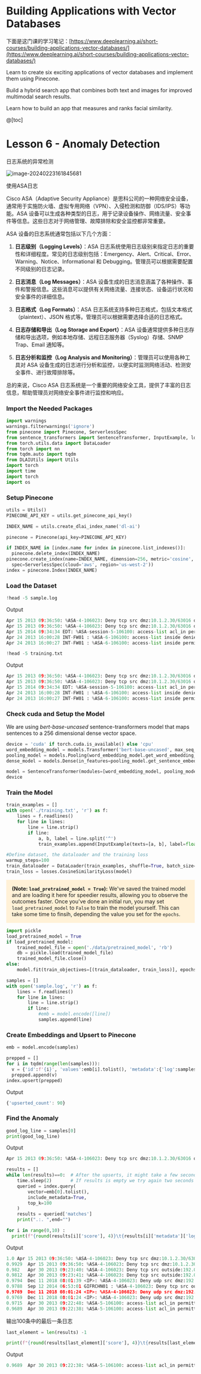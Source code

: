 # Building Applications with Vector Databases



下面是这门课的学习笔记：[https://www.deeplearning.ai/short-courses/building-applications-vector-databases/](https://www.deeplearning.ai/short-courses/building-applications-vector-databases/)

Learn to create six exciting applications of vector databases and implement them using Pinecone.

Build a hybrid search app that combines both text and images for improved multimodal search results.

Learn how to build an app that measures and ranks facial similarity.

@[toc]

# Lesson 6 - Anomaly Detection

日志系统的异常检测

![image-20240223161845681](./assets/image-20240223161845681.png)



使用ASA日志

Cisco ASA（Adaptive Security Appliance）是思科公司的一种网络安全设备，通常用于实施防火墙、虚拟专用网络（VPN）、入侵检测和防御（IDS/IPS）等功能。ASA 设备可以生成各种类型的日志，用于记录设备操作、网络流量、安全事件等信息。这些日志对于网络管理、故障排除和安全监控都非常重要。

ASA 设备的日志系统通常包括以下几个方面：

1. **日志级别（Logging Levels）**：ASA 日志系统使用日志级别来指定日志的重要性和详细程度。常见的日志级别包括：Emergency、Alert、Critical、Error、Warning、Notice、Informational 和 Debugging。管理员可以根据需要配置不同级别的日志记录。

2. **日志消息（Log Messages）**：ASA 设备生成的日志消息涵盖了各种操作、事件和警报信息。这些消息可以提供有关网络流量、连接状态、设备运行状况和安全事件的详细信息。

3. **日志格式（Log Formats）**：ASA 日志系统支持多种日志格式，包括文本格式（plaintext）、JSON 格式等。管理员可以根据需要选择合适的日志格式。

4. **日志存储和导出（Log Storage and Export）**：ASA 设备通常提供多种日志存储和导出选项，例如本地存储、远程日志服务器（Syslog）存储、SNMP Trap、Email 通知等。

5. **日志分析和监控（Log Analysis and Monitoring）**：管理员可以使用各种工具对 ASA 设备生成的日志进行分析和监控，以便实时监测网络活动、检测安全事件、进行故障排除等。

总的来说，Cisco ASA 日志系统是一个重要的网络安全工具，提供了丰富的日志信息，帮助管理员对网络安全事件进行监控和响应。



### Import the Needed Packages

```py
import warnings
warnings.filterwarnings('ignore')
from pinecone import Pinecone, ServerlessSpec
from sentence_transformers import SentenceTransformer, InputExample, losses, models, util
from torch.utils.data import DataLoader
from torch import nn
from tqdm.auto import tqdm
from DLAIUtils import Utils
import torch
import time
import torch
import os
```



### Setup Pinecone



```py
utils = Utils()
PINECONE_API_KEY = utils.get_pinecone_api_key()

INDEX_NAME = utils.create_dlai_index_name('dl-ai')

pinecone = Pinecone(api_key=PINECONE_API_KEY)

if INDEX_NAME in [index.name for index in pinecone.list_indexes()]:
  pinecone.delete_index(INDEX_NAME)
pinecone.create_index(name=INDEX_NAME, dimension=256, metric='cosine',
  spec=ServerlessSpec(cloud='aws', region='us-west-2'))
index = pinecone.Index(INDEX_NAME)
```

### Load the Dataset



```py
!head -5 sample.log
```

Output

```py
Apr 15 2013 09:36:50: %ASA-4-106023: Deny tcp src dmz:10.1.2.30/63016 dst outside:192.0.0.8/53 by access-group "acl_dmz" [0xe3aab522, 0x0]
Apr 15 2013 09:36:50: %ASA-4-106023: Deny tcp src dmz:10.1.2.30/63016 dst outside:192.0.0.8/53 type 3, code 0, by access-group "acl_dmz" [0xe3aab522, 0x0]
Apr 15 2014 09:34:34 EDT: %ASA-session-5-106100: access-list acl_in permitted tcp inside/10.1.2.16(2241) -> outside/192.0.0.89(2000) hit-cnt 1 first hit [0x71a87d94, 0x0]
Apr 24 2013 16:00:28 INT-FW01 : %ASA-6-106100: access-list inside denied udp inside/172.29.2.101(1039) -> outside/192.0.2.10(53) hit-cnt 1 first hit [0xd820e56a, 0x0]
Apr 24 2013 16:00:27 INT-FW01 : %ASA-6-106100: access-list inside permitted udp inside/172.29.2.3(1065) -> outside/192.0.2.57(53) hit-cnt 144 300-second interval [0xe982c7a4, 0x0]
```



```py
!head -5 training.txt
```

Output

```py
Apr 15 2013 09:36:50: %ASA-4-106023: Deny tcp src dmz:10.1.2.30/63016 dst outside:192.0.0.8/53 by access-group "acl_dmz" [0xe3aab522, 0x0] ^ Apr 15 2013 09:36:50: %ASA-4-106023: Deny tcp src dmz:10.1.2.30/63016 dst outside:192.0.0.8/53 by access-group "acl_dmz" [0xe3aab522, 0x0] ^ 1.0
Apr 15 2013 09:36:50: %ASA-4-106023: Deny tcp src dmz:10.1.2.30/63016 dst outside:192.0.0.8/53 type 3, code 0, by access-group "acl_dmz" [0xe3aab522, 0x0] ^ Apr 15 2013 09:36:50: %ASA-4-106023: Deny tcp src dmz:10.1.2.30/63016 dst outside:192.0.0.8/53 by access-group "acl_dmz" [0xe3aab522, 0x0] ^ 0.9
Apr 15 2014 09:34:34 EDT: %ASA-session-5-106100: access-list acl_in permitted tcp inside/10.1.2.16(2241) -> outside/192.0.0.89(2000) hit-cnt 1 first hit [0x71a87d94, 0x0] ^ Apr 15 2013 09:36:50: %ASA-4-106023: Deny tcp src dmz:10.1.2.30/63016 dst outside:192.0.0.8/53 by access-group "acl_dmz" [0xe3aab522, 0x0] ^ 0.8
Apr 24 2013 16:00:28 INT-FW01 : %ASA-6-106100: access-list inside denied udp inside/172.29.2.101(1039) -> outside/192.0.2.10(53) hit-cnt 1 first hit [0xd820e56a, 0x0] ^ Apr 15 2013 09:36:50: %ASA-4-106023: Deny tcp src dmz:10.1.2.30/63016 dst outside:192.0.0.8/53 by access-group "acl_dmz" [0xe3aab522, 0x0] ^ 0.7
Apr 24 2013 16:00:27 INT-FW01 : %ASA-6-106100: access-list inside permitted udp inside/172.29.2.3(1065) -> outside/192.0.2.57(53) hit-cnt 144 300-second interval [0xe982c7a4, 0x0] ^ Apr 15 2013 09:36:50: %ASA-4-106023: Deny tcp src dmz:10.1.2.30/63016 dst outside:192.0.0.8/53 by access-group "acl_dmz" [0xe3aab522, 0x0] ^ 0.7
```



### Check cuda and Setup the Model

We are using *bert-base-uncased* sentence-transformers model that maps sentences to a 256 dimensional dense vector space.



```py
device = 'cuda' if torch.cuda.is_available() else 'cpu'
word_embedding_model = models.Transformer('bert-base-uncased', max_seq_length=768)
pooling_model = models.Pooling(word_embedding_model.get_word_embedding_dimension())
dense_model = models.Dense(in_features=pooling_model.get_sentence_embedding_dimension(), out_features=256, activation_function=nn.Tanh())

model = SentenceTransformer(modules=[word_embedding_model, pooling_model, dense_model], device=device)
device
```



### Train the Model



```py
train_examples = []
with open('./training.txt', 'r') as f:
    lines = f.readlines()
    for line in lines:
        line = line.strip()
        if line:
            a, b, label = line.split('^')
            train_examples.append(InputExample(texts=[a, b], label=float(label)))

#Define dataset, the dataloader and the training loss
warmup_steps=100
train_dataloader = DataLoader(train_examples, shuffle=True, batch_size=16)
train_loss = losses.CosineSimilarityLoss(model)
```



<p style="background-color:#fff1d7; padding:15px; "> <b>(Note: <code>load_pretrained_model = True</code>):</b> We've saved the trained model and are loading it here for speedier results, allowing you to observe the outcomes faster. Once you've done an initial run, you may set <code>load_pretrained_model</code> to <code>False</code> to train the model yourself. This can take some time to finsih, depending the value you set for the <code>epochs</code>.</p>



```py
import pickle
load_pretrained_model = True
if load_pretrained_model:
    trained_model_file = open('./data/pretrained_model', 'rb')    
    db = pickle.load(trained_model_file)
    trained_model_file.close()
else:
    model.fit(train_objectives=[(train_dataloader, train_loss)], epochs=16, warmup_steps=100)

samples = []
with open('sample.log', 'r') as f:
    lines = f.readlines()
    for line in lines:
        line = line.strip()
        if line:
            #emb = model.encode([line])
            samples.append(line)
```



### Create Embeddings and Upsert to Pinecone



```python
emb = model.encode(samples)

prepped = []
for i in tqdm(range(len(samples))):
  v = {'id':f'{i}', 'values':emb[i].tolist(), 'metadata':{'log':samples[i]}}
  prepped.append(v)
index.upsert(prepped)
```

Output

```js
{'upserted_count': 90}
```



### Find the Anomaly

```py
good_log_line = samples[0]
print(good_log_line)
```

Output

```py
Apr 15 2013 09:36:50: %ASA-4-106023: Deny tcp src dmz:10.1.2.30/63016 dst outside:192.0.0.8/53 by access-group "acl_dmz" [0xe3aab522, 0x0]
```



```py
results = []
while len(results)==0:  # After the upserts, it might take a few seconds for index to be ready for query.  
    time.sleep(2)       # If results is empty we try again two seconds later.
    queried = index.query(
        vector=emb[0].tolist(),
        include_metadata=True,
        top_k=100
    )
    results = queried['matches']
    print(".:. ",end="")
```





```py
for i in range(0,10) :
  print(f"{round(results[i]['score'], 4)}\t{results[i]['metadata']['log']}")
```

Output

```py
1.0	Apr 15 2013 09:36:50: %ASA-4-106023: Deny tcp src dmz:10.1.2.30/63016 dst outside:192.0.0.8/53 by access-group "acl_dmz" [0xe3aab522, 0x0]
0.9929	Apr 15 2013 09:36:50: %ASA-4-106023: Deny tcp src dmz:10.1.2.30/63016 dst outside:192.0.0.8/53 type 3, code 0, by access-group "acl_dmz" [0xe3aab522, 0x0]
0.982	Apr 30 2013 09:23:40: %ASA-4-106023: Deny tcp src outside:192.0.2.126/53638 dst inside:10.0.0.132/8111 by access-group "acl_out" [0x71761f18, 0x0]
0.9812	Apr 30 2013 09:23:41: %ASA-4-106023: Deny tcp src outside:192.0.2.126/53638 dst inside:10.0.0.132/8111 by access-group "acl_out" [0x71761f18, 0x0]
0.9794	Dec 11 2018 08:01:39 <IP>: %ASA-4-106023: Deny udp src dmz:192.168.1.34/5679 dst outside:192.0.0.12/5000 by access-group "dmz" [0x123a465e, 0x8c20f21]
0.9788	Sep 12 2014 06:53:01 GIFRCHN01 : %ASA-4-106023: Deny tcp src outside:192.0.2.95/24069 dst inside:10.32.112.125/25 by access-group "PERMIT_IN" [0x0, 0x0]"
0.9769	Dec 11 2018 08:01:24 <IP>: %ASA-4-106023: Deny udp src dmz:192.168.1.33/5555 dst outside:192.0.0.12/53 by access-group "dmz" [0x123a465e, 0x4c7bf613]
0.9769	Dec 11 2018 08:01:24 <IP>: %ASA-4-106023: Deny udp src dmz:192.168.1.33/5555 dst outside:192.0.0.12/53 by access-group "dmz" [0x123a465e, 0x4c7bf613]
0.9715	Apr 30 2013 09:22:48: %ASA-5-106100: access-list acl_in permitted tcp inside/10.0.0.13(43013) -> dmz/192.168.33.31(25) hit-cnt 1 first hit [0x71a87d94, 0x0]
0.9689	Apr 30 2013 09:22:38: %ASA-5-106100: access-list acl_in permitted tcp inside/10.0.0.16(2006) -> outside/192.0.0.89(2000) hit-cnt 1 first hit [0x71a87d94, 0x0]
```

输出100条中的最后一条日志

```py
last_element = len(results) -1  

print(f"{round(results[last_element]['score'], 4)}\t{results[last_element]['metadata']['log']}")
```

Output

```py
0.9689	Apr 30 2013 09:22:38: %ASA-5-106100: access-list acl_in permitted tcp inside/10.0.0.16(2006) -> outside/192.0.0.89(2000) hit-cnt 1 first hit [0x71a87d94, 0x0]
```